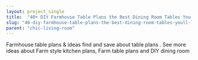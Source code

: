 ```yaml
---
layout: project_single
title:  "40+ DIY Farmhouse Table Plans the Best Dining Room Tables You'll Love"
slug: "40-diy-farmhouse-table-plans-the-best-dining-room-tables-youll-love"
parent: "chic-living-room"
---
```

Farmhouse table plans & ideas find and save about table plans . See more ideas about Farm style kitchen plans, Farm table plans and DIY dining room